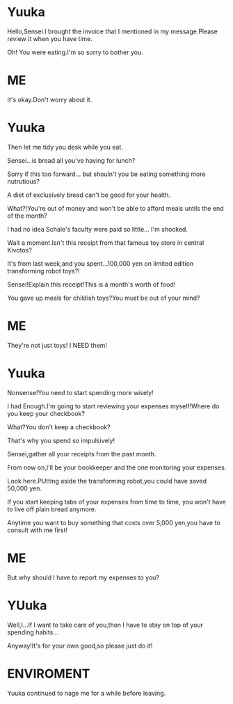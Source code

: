 # Yuuka
Hello,Sensei.I brought the invoice that I mentioned in my message.Please review it when you have time.

Oh! You were eating.I'm so sorry to bother you.

# ME
It's okay.Don't worry about it.

# Yuuka
Then let me tidy you desk while you eat.

Sensei...is bread all you've having for lunch?

Sorry if this too forward... but shouln't you be eating something more nutrutious?

A diet of exclusively bread can't be good for your health.

What?!You're out of money and won't be able to afford meals untils the end of the month?

I had no idea Schale's faculty were paid so little... I'm shocked.

Wait a moment.Isn't this receipt from that famous toy store in central Kivotos?

It's from last week,and you spent...100,000 yen on limited edition transforming robot toys?!

Sensei!Explain this receipt!This is a month's worth of food!

You gave up meals for childish toys?You must be out of your mind?

# ME
They're not just toys! I NEED them!

# Yuuka
Nonsense!You need to start spending more wisely!

I had Enough.I'm going to start reviewing your expenses myself!Where do you keep your checkbook?

What?You don't keep a checkbook?

That's why you spend so impulsively!

Sensei,gather all your receipts from the past month.

From now on,I'll be your bookkeeper and the one monitoring your expenses.

>>>>

Look here.PUtting aside the transforming robot,you could have saved 50,000 yen.

If you start keeping tabs of your expenses from time to time, you won't have to live off plain bread anymore.

Anytime you want to buy something that costs over 5,000 yen,you have to consult with me first!

# ME
But why should I have to report my expenses to you?

# YUuka
Well,I...If I want to take care of you,then I have to stay on top of your spending habits...

Anyway!It's for your own good,so please just do it!

# ENVIROMENT
Yuuka continued to nage me for a while before leaving.